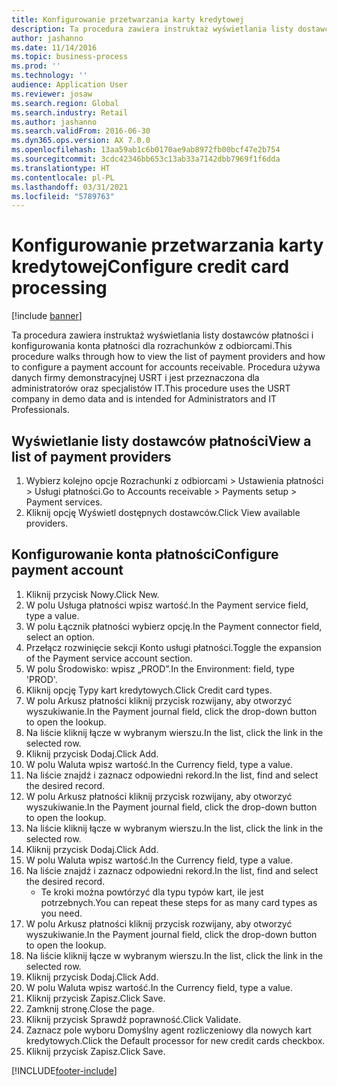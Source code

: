```yaml
---
title: Konfigurowanie przetwarzania karty kredytowej
description: Ta procedura zawiera instruktaż wyświetlania listy dostawców płatności i konfigurowania konta płatności dla rozrachunków z odbiorcami.
author: jashanno
ms.date: 11/14/2016
ms.topic: business-process
ms.prod: ''
ms.technology: ''
audience: Application User
ms.reviewer: josaw
ms.search.region: Global
ms.search.industry: Retail
ms.author: jashanno
ms.search.validFrom: 2016-06-30
ms.dyn365.ops.version: AX 7.0.0
ms.openlocfilehash: 13aa59ab1c6b0170ae9ab8972fb00bcf47e2b754
ms.sourcegitcommit: 3cdc42346bb653c13ab33a7142dbb7969f1f6dda
ms.translationtype: HT
ms.contentlocale: pl-PL
ms.lasthandoff: 03/31/2021
ms.locfileid: "5789763"
---
```

# <a name="configure-credit-card-processing"></a><span data-ttu-id="c4f90-103">Konfigurowanie przetwarzania karty kredytowej</span><span class="sxs-lookup"><span data-stu-id="c4f90-103">Configure credit card processing</span></span>

[!include [banner](../includes/banner.md)]

<span data-ttu-id="c4f90-104">Ta procedura zawiera instruktaż wyświetlania listy dostawców płatności i konfigurowania konta płatności dla rozrachunków z odbiorcami.</span><span class="sxs-lookup"><span data-stu-id="c4f90-104">This procedure walks through how to view the list of payment providers and how to configure a payment account for accounts receivable.</span></span> <span data-ttu-id="c4f90-105">Procedura używa danych firmy demonstracyjnej USRT i jest przeznaczona dla administratorów oraz specjalistów IT.</span><span class="sxs-lookup"><span data-stu-id="c4f90-105">This procedure uses the USRT company in demo data and is intended for Administrators and IT Professionals.</span></span>


## <a name="view-a-list-of-payment-providers"></a><span data-ttu-id="c4f90-106">Wyświetlanie listy dostawców płatności</span><span class="sxs-lookup"><span data-stu-id="c4f90-106">View a list of payment providers</span></span>
1. <span data-ttu-id="c4f90-107">Wybierz kolejno opcje Rozrachunki z odbiorcami > Ustawienia płatności > Usługi płatności.</span><span class="sxs-lookup"><span data-stu-id="c4f90-107">Go to Accounts receivable > Payments setup > Payment services.</span></span>
2. <span data-ttu-id="c4f90-108">Kliknij opcję Wyświetl dostępnych dostawców.</span><span class="sxs-lookup"><span data-stu-id="c4f90-108">Click View available providers.</span></span>

## <a name="configure-payment-account"></a><span data-ttu-id="c4f90-109">Konfigurowanie konta płatności</span><span class="sxs-lookup"><span data-stu-id="c4f90-109">Configure payment account</span></span>
1. <span data-ttu-id="c4f90-110">Kliknij przycisk Nowy.</span><span class="sxs-lookup"><span data-stu-id="c4f90-110">Click New.</span></span>
2. <span data-ttu-id="c4f90-111">W polu Usługa płatności wpisz wartość.</span><span class="sxs-lookup"><span data-stu-id="c4f90-111">In the Payment service field, type a value.</span></span>
3. <span data-ttu-id="c4f90-112">W polu Łącznik płatności wybierz opcję.</span><span class="sxs-lookup"><span data-stu-id="c4f90-112">In the Payment connector field, select an option.</span></span>
4. <span data-ttu-id="c4f90-113">Przełącz rozwinięcie sekcji Konto usługi płatności.</span><span class="sxs-lookup"><span data-stu-id="c4f90-113">Toggle the expansion of the Payment service account section.</span></span>
5. <span data-ttu-id="c4f90-114">W polu Środowisko: wpisz „PROD”.</span><span class="sxs-lookup"><span data-stu-id="c4f90-114">In the Environment: field, type 'PROD'.</span></span>
6. <span data-ttu-id="c4f90-115">Kliknij opcję Typy kart kredytowych.</span><span class="sxs-lookup"><span data-stu-id="c4f90-115">Click Credit card types.</span></span>
7. <span data-ttu-id="c4f90-116">W polu Arkusz płatności kliknij przycisk rozwijany, aby otworzyć wyszukiwanie.</span><span class="sxs-lookup"><span data-stu-id="c4f90-116">In the Payment journal field, click the drop-down button to open the lookup.</span></span>
8. <span data-ttu-id="c4f90-117">Na liście kliknij łącze w wybranym wierszu.</span><span class="sxs-lookup"><span data-stu-id="c4f90-117">In the list, click the link in the selected row.</span></span>
9. <span data-ttu-id="c4f90-118">Kliknij przycisk Dodaj.</span><span class="sxs-lookup"><span data-stu-id="c4f90-118">Click Add.</span></span>
10. <span data-ttu-id="c4f90-119">W polu Waluta wpisz wartość.</span><span class="sxs-lookup"><span data-stu-id="c4f90-119">In the Currency field, type a value.</span></span>
11. <span data-ttu-id="c4f90-120">Na liście znajdź i zaznacz odpowiedni rekord.</span><span class="sxs-lookup"><span data-stu-id="c4f90-120">In the list, find and select the desired record.</span></span>
12. <span data-ttu-id="c4f90-121">W polu Arkusz płatności kliknij przycisk rozwijany, aby otworzyć wyszukiwanie.</span><span class="sxs-lookup"><span data-stu-id="c4f90-121">In the Payment journal field, click the drop-down button to open the lookup.</span></span>
13. <span data-ttu-id="c4f90-122">Na liście kliknij łącze w wybranym wierszu.</span><span class="sxs-lookup"><span data-stu-id="c4f90-122">In the list, click the link in the selected row.</span></span>
14. <span data-ttu-id="c4f90-123">Kliknij przycisk Dodaj.</span><span class="sxs-lookup"><span data-stu-id="c4f90-123">Click Add.</span></span>
15. <span data-ttu-id="c4f90-124">W polu Waluta wpisz wartość.</span><span class="sxs-lookup"><span data-stu-id="c4f90-124">In the Currency field, type a value.</span></span>
16. <span data-ttu-id="c4f90-125">Na liście znajdź i zaznacz odpowiedni rekord.</span><span class="sxs-lookup"><span data-stu-id="c4f90-125">In the list, find and select the desired record.</span></span>
    * <span data-ttu-id="c4f90-126">Te kroki można powtórzyć dla typu typów kart, ile jest potrzebnych.</span><span class="sxs-lookup"><span data-stu-id="c4f90-126">You can repeat these steps for as many card types as you need.</span></span>  
17. <span data-ttu-id="c4f90-127">W polu Arkusz płatności kliknij przycisk rozwijany, aby otworzyć wyszukiwanie.</span><span class="sxs-lookup"><span data-stu-id="c4f90-127">In the Payment journal field, click the drop-down button to open the lookup.</span></span>
18. <span data-ttu-id="c4f90-128">Na liście kliknij łącze w wybranym wierszu.</span><span class="sxs-lookup"><span data-stu-id="c4f90-128">In the list, click the link in the selected row.</span></span>
19. <span data-ttu-id="c4f90-129">Kliknij przycisk Dodaj.</span><span class="sxs-lookup"><span data-stu-id="c4f90-129">Click Add.</span></span>
20. <span data-ttu-id="c4f90-130">W polu Waluta wpisz wartość.</span><span class="sxs-lookup"><span data-stu-id="c4f90-130">In the Currency field, type a value.</span></span>
21. <span data-ttu-id="c4f90-131">Kliknij przycisk Zapisz.</span><span class="sxs-lookup"><span data-stu-id="c4f90-131">Click Save.</span></span>
22. <span data-ttu-id="c4f90-132">Zamknij stronę.</span><span class="sxs-lookup"><span data-stu-id="c4f90-132">Close the page.</span></span>
23. <span data-ttu-id="c4f90-133">Kliknij przycisk Sprawdź poprawność.</span><span class="sxs-lookup"><span data-stu-id="c4f90-133">Click Validate.</span></span>
24. <span data-ttu-id="c4f90-134">Zaznacz pole wyboru Domyślny agent rozliczeniowy dla nowych kart kredytowych.</span><span class="sxs-lookup"><span data-stu-id="c4f90-134">Click the Default processor for new credit cards checkbox.</span></span>
25. <span data-ttu-id="c4f90-135">Kliknij przycisk Zapisz.</span><span class="sxs-lookup"><span data-stu-id="c4f90-135">Click Save.</span></span>



[!INCLUDE[footer-include](../../includes/footer-banner.md)]